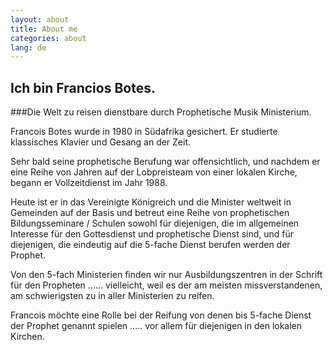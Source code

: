 ```yaml
---
layout: about
title: About me
categories: about
lang: de
---
```


## Ich bin Francios Botes.  
###Die Welt zu reisen dienstbare durch Prophetische Musik Ministerium.

Francois Botes wurde in 1980 in Südafrika gesichert. Er studierte klassisches Klavier und Gesang an der Zeit.

Sehr bald seine prophetische Berufung war offensichtlich, und nachdem er eine Reihe von Jahren auf der Lobpreisteam von einer lokalen Kirche, begann er Vollzeitdienst im Jahr 1988.

Heute ist er in das Vereinigte Königreich und die Minister weltweit in Gemeinden auf der Basis und betreut eine Reihe von prophetischen Bildungsseminare / Schulen sowohl für diejenigen, die im allgemeinen Interesse für den Gottesdienst und prophetische Dienst sind, und für diejenigen, die eindeutig auf die 5-fache Dienst berufen werden der Prophet.

Von den 5-fach Ministerien finden wir nur Ausbildungszentren in der Schrift für den Propheten ...... vielleicht, weil es der am meisten missverstandenen, am schwierigsten zu in aller Ministerien zu reifen.

Francois möchte eine Rolle bei der Reifung von denen bis 5-fache Dienst der Prophet genannt spielen ..... vor allem für diejenigen in den lokalen Kirchen.

